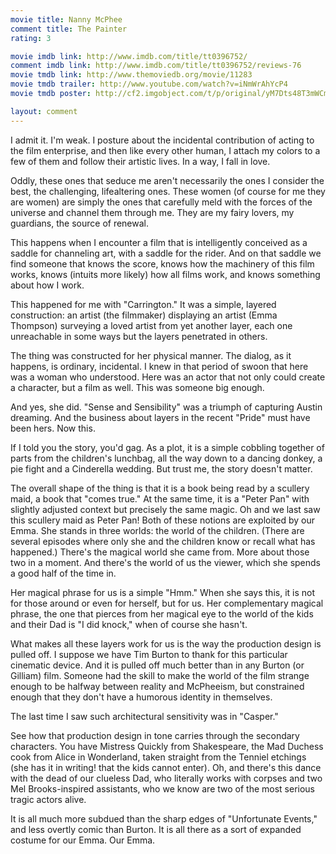 ```yaml
---
movie title: Nanny McPhee
comment title: The Painter
rating: 3

movie imdb link: http://www.imdb.com/title/tt0396752/
comment imdb link: http://www.imdb.com/title/tt0396752/reviews-76
movie tmdb link: http://www.themoviedb.org/movie/11283
movie tmdb trailer: http://www.youtube.com/watch?v=iNmWrAhYcP4
movie tmdb poster: http://cf2.imgobject.com/t/p/original/yM7Dts48T3mWCmIXfiGVpOYzNjQ.jpg

layout: comment
---
```


I admit it. I'm weak. I posture about the incidental contribution of acting to the film enterprise, and then like every other human, I attach my colors to a few of them and follow their artistic lives. In a way, I fall in love.

Oddly, these ones that seduce me aren't necessarily the ones I consider the best, the challenging, lifealtering ones. These women (of course for me they are women) are simply the ones that carefully meld with the forces of the universe and channel them through me. They are my fairy lovers, my guardians, the source of renewal.

This happens when I encounter a film that is intelligently conceived as a saddle for channeling art, with a saddle for the rider. And on that saddle we find someone that knows the score, knows how the machinery of this film works, knows (intuits more likely) how all films work, and knows something about how I work.

This happened for me with "Carrington." It was a simple, layered construction: an artist (the filmmaker) displaying an artist (Emma Thompson) surveying a loved artist from yet another layer, each one unreachable in some ways but the layers penetrated in others.

The thing was constructed for her physical manner. The dialog, as it happens, is ordinary, incidental. I knew in that period of swoon that here was a woman who understood. Here was an actor that not only could create a character, but a film as well. This was someone big enough.

And yes, she did. "Sense and Sensibility" was a triumph of capturing Austin dreaming. And the business about layers in the recent "Pride" must have been hers. Now this.

If I told you the story, you'd gag. As a plot, it is a simple cobbling together of parts from the children's lunchbag, all the way down to a dancing donkey, a pie fight and a Cinderella wedding. But trust me, the story doesn't matter.

The overall shape of the thing is that it is a book being read by a scullery maid, a book that "comes true." At the same time, it is a "Peter Pan" with slightly adjusted context but precisely the same magic. Oh and we last saw this scullery maid as Peter Pan! Both of these notions are exploited by our Emma. She stands in three worlds: the world of the children. (There are several episodes where only she and the children know or recall what has happened.) There's the magical world she came from. More about those two in a moment. And there's the world of us the viewer, which she spends a good half of the time in.

Her magical phrase for us is a simple "Hmm." When she says this, it is not for those around or even for herself, but for us. Her complementary magical phrase, the one that pierces from her magical eye to the world of the kids and their Dad is "I did knock," when of course she hasn't.

What makes all these layers work for us is the way the production design is pulled off. I suppose we have Tim Burton to thank for this particular cinematic device. And it is pulled off much better than in any Burton (or Gilliam) film. Someone had the skill to make the world of the film strange enough to be halfway between reality and McPheeism, but constrained enough that they don't have a humorous identity in themselves.

The last time I saw such architectural sensitivity was in "Casper."

See how that production design in tone carries through the secondary characters. You have Mistress Quickly from Shakespeare, the Mad Duchess cook from Alice in Wonderland, taken straight from the Tenniel etchings (she has it in writing! that the kids cannot enter). Oh, and there's this dance with the dead of our clueless Dad, who literally works with corpses and two Mel Brooks-inspired assistants, who we know are two of the most serious tragic actors alive.

It is all much more subdued than the sharp edges of "Unfortunate Events," and less overtly comic than Burton. It is all there as a sort of expanded costume for our Emma. Our Emma.